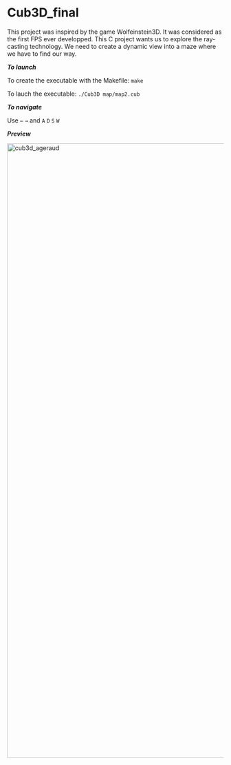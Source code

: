 # Cub3D_final

This project was inspired by the game Wolfeinstein3D. 
It was considered as the first FPS ever developped.
This C project wants us to explore the ray-casting technology. 
We need to create a dynamic view into a maze where we have to find our way.

*__To launch__*

To create the executable with the Makefile: `make`

To lauch the executable: `./Cub3D map/map2.cub` 


*__To navigate__*

Use `←` `→` and `A` `D` `S` `W`

*__Preview__*

<img width="1428" alt="cub3d_ageraud" src="https://user-images.githubusercontent.com/56353386/154446170-303e843b-58f3-48f4-bf6b-ae60d2a8e98a.png">

